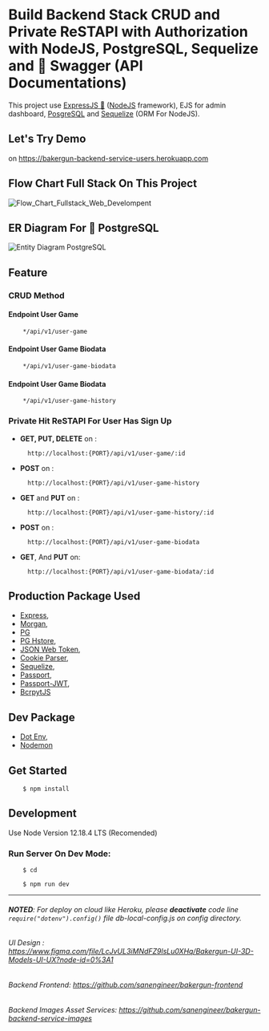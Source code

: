 # Build Backend Stack CRUD and Private ReSTAPI with Authorization with NodeJS, PostgreSQL, Sequelize and 🔫 Swagger (API Documentations)

This project use [ExpressJS 🚀](https://expressjs.com) ([NodeJS](https://nodejs.org) framework), EJS for admin dashboard, [PosgreSQL](https://www.postgresql.org/) and [Sequelize](https://sequelize.org/) (ORM For NodeJS).

## Let's Try Demo

on https://bakergun-backend-service-users.herokuapp.com

## Flow Chart Full Stack On This Project

![Flow_Chart_Fullstack_Web_Develompent](https://res.cloudinary.com/dsv9w1ey3/image/upload/v1604595086/github-images/Fullstack_Web_Developers_Simple_Flow_Chart_zpdn9t.png)

## ER Diagram For 🐘 PostgreSQL

![Entity Diagram PostgreSQL](https://res.cloudinary.com/dsv9w1ey3/image/upload/v1602518877/github-images/Challange_Ch_6_Entity_Diagram_z7jldc.png)

## Feature

### CRUD Method

#### Endpoint User Game

        */api/v1/user-game

#### Endpoint User Game Biodata

        */api/v1/user-game-biodata

#### Endpoint User Game Biodata

        */api/v1/user-game-history

### Private Hit ReSTAPI For User Has Sign Up

- **GET, PUT, DELETE** on :

        http://localhost:{PORT}/api/v1/user-game/:id

- **POST** on :

        http://localhost:{PORT}/api/v1/user-game-history

- **GET** and **PUT** on :

        http://localhost:{PORT}/api/v1/user-game-history/:id

- **POST** on :

        http://localhost:{PORT}/api/v1/user-game-biodata

- **GET**, And **PUT** on:

        http://localhost:{PORT}/api/v1/user-game-biodata/:id

## Production Package Used

- [Express](https://github.com/expressjs/express),
- [Morgan](https://github.com/expressjs/morgan),
- [PG](https://github.com/brianc/node-postgres)
- [PG Hstore](https://github.com/scarney81/pg-hstore),
- [JSON Web Token](https://github.com/auth0/node-jsonwebtoken),
- [Cookie Parser](https://github.com/expressjs/cookie-parser),
- [Sequelize](https://github.com/sequelize/sequelize),
- [Passport](https://github.com/jaredhanson/passport),
- [Passport-JWT](https://github.com/themikenicholson/passport-jwt),
- [BcrpytJS](https://github.com/dcodeIO/bcrypt.js)

## Dev Package

- [Dot Env](https://github.com/motdotla/dotenv),
- [Nodemon](https://github.com/remy/nodemon)

## Get Started

        $ npm install

## Development

Use Node Version 12.18.4 LTS (Recomended)

### Run Server On Dev Mode:

        $ cd

        $ npm run dev

---

###### **NOTED**: For deploy on cloud like _Heroku_, please **deactivate** code line `require("dotenv").config()` file db-local-config.js on _config directory_.

###### UI Design : https://www.figma.com/file/LcJvUL3iMNdFZ9lsLu0XHq/Bakergun-UI-3D-Models-UI-UX?node-id=0%3A1

###### Backend Frontend: https://github.com/sanengineer/bakergun-frontend

###### Backend Images Asset Services: https://github.com/sanengineer/bakergun-backend-service-images
